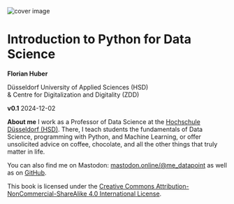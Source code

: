 <img src="../images/cover_sketching.png" alt="cover image"/>

# Introduction to Python for Data Science

**Florian Huber**

Düsseldorf University of Applied Sciences (HSD)  
& Centre for Digitalization and Digitality (ZDD)

**v0.1** 2024-12-02

**About me**
I work as a Professor of Data Science at the [Hochschule Düsseldorf (HSD)](https://www.hs-duesseldorf.de/). There, I teach students the fundamentals of Data Science, programming with Python, and Machine Learning, or offer unsolicited advice on coffee, chocolate, and all the other things that truly matter in life.

You can also find me on Mastodon: [mastodon.online/@me_datapoint](https://mastodon.online/@me_datapoint) as well as on [GitHub](https://github.com/florian-huber).

This book is licensed under the [Creative Commons Attribution-NonCommercial-ShareAlike 4.0 International License](http://creativecommons.org/licenses/by-nc-sa/4.0/).
